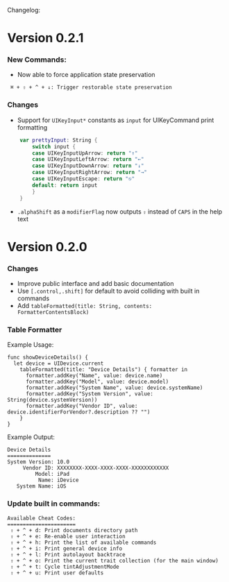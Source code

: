 Changelog:

# Version 0.2.1

### New Commands:

* Now able to force application state preservation

```
 ⌘ + ⇧ + ^ + ↓: Trigger restorable state preservation
```

### Changes

* Support for `UIKeyInput*` constants as `input` for UIKeyCommand print formatting

```swift
    var prettyInput: String {
        switch input {
        case UIKeyInputUpArrow: return "↑"
        case UIKeyInputLeftArrow: return "←"
        case UIKeyInputDownArrow: return "↓"
        case UIKeyInputRightArrow: return "→"
        case UIKeyInputEscape: return "⎋"
        default: return input
        }
    }
```

* `.alphaShift` as a `modifierFlag` now outputs `⇪` instead of `CAPS` in the help text

# Version 0.2.0

### Changes

* Improve public interface and add basic documentation
* Use `[.control,.shift]` for default to avoid colliding with built in commands
* Add `tableFormatted(title: String, contents: FormatterContentsBlock)`

### Table Formatter

Example Usage:

```
func showDeviceDetails() {
  let device = UIDevice.current
    tableFormatted(title: "Device Details") { formatter in
      formatter.addKey("Name", value: device.name)
      formatter.addKey("Model", value: device.model)
      formatter.addKey("System Name", value: device.systemName)
      formatter.addKey("System Version", value: String(device.systemVersion))
      formatter.addKey("Vendor ID", value: device.identifierForVendor?.description ?? "")
    }
}
```

Example Output:

```
Device Details
==============
System Version: 10.0
     Vendor ID: XXXXXXXX-XXXX-XXXX-XXXX-XXXXXXXXXXXX
         Model: iPad
          Name: iDevice
   System Name: iOS
```

### Update built in commands:

```
Available Cheat Codes:
======================
 ⇧ + ^ + d: Print documents directory path
 ⇧ + ^ + e: Re-enable user interaction
 ⇧ + ^ + h: Print the list of available commands
 ⇧ + ^ + i: Print general device info
 ⇧ + ^ + l: Print autolayout backtrace
 ⇧ + ^ + o: Print the current trait collection (for the main window)
 ⇧ + ^ + t: Cycle tintAdjustmentMode
 ⇧ + ^ + u: Print user defaults
```
